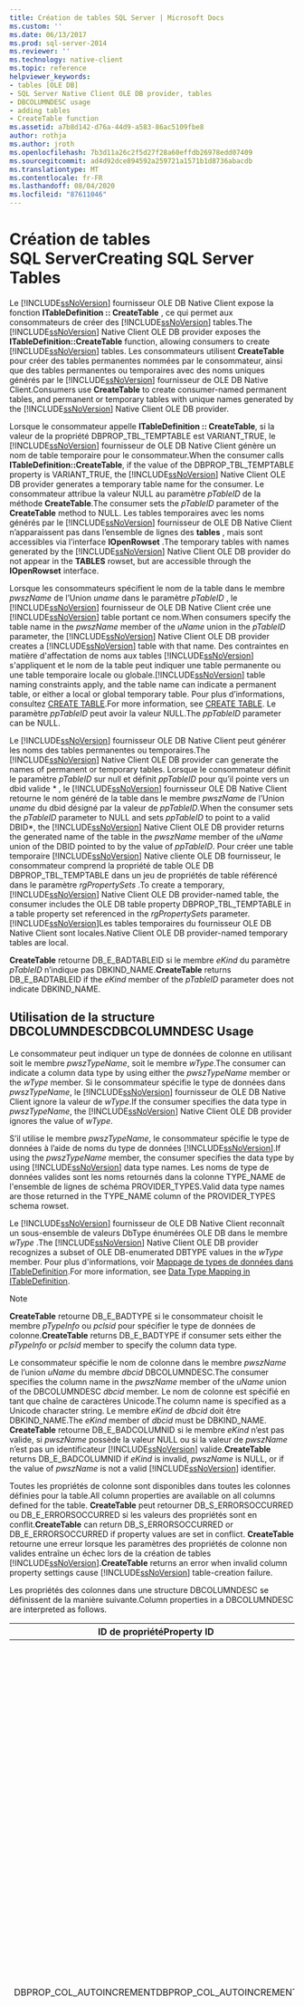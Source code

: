 ```yaml
---
title: Création de tables SQL Server | Microsoft Docs
ms.custom: ''
ms.date: 06/13/2017
ms.prod: sql-server-2014
ms.reviewer: ''
ms.technology: native-client
ms.topic: reference
helpviewer_keywords:
- tables [OLE DB]
- SQL Server Native Client OLE DB provider, tables
- DBCOLUMNDESC usage
- adding tables
- CreateTable function
ms.assetid: a7b8d142-d76a-44d9-a583-86ac5109fbe8
author: rothja
ms.author: jroth
ms.openlocfilehash: 7b3d11a26c2f5d27f28a60effdb26978edd07409
ms.sourcegitcommit: ad4d92dce894592a259721a1571b1d8736abacdb
ms.translationtype: MT
ms.contentlocale: fr-FR
ms.lasthandoff: 08/04/2020
ms.locfileid: "87611046"
---
```

# <a name="creating-sql-server-tables"></a><span data-ttu-id="a86a9-102">Création de tables SQL Server</span><span class="sxs-lookup"><span data-stu-id="a86a9-102">Creating SQL Server Tables</span></span>
  <span data-ttu-id="a86a9-103">Le [!INCLUDE[ssNoVersion](../../includes/ssnoversion-md.md)] fournisseur OLE DB Native Client expose la fonction **ITableDefinition :: CreateTable** , ce qui permet aux consommateurs de créer des [!INCLUDE[ssNoVersion](../../includes/ssnoversion-md.md)] tables.</span><span class="sxs-lookup"><span data-stu-id="a86a9-103">The [!INCLUDE[ssNoVersion](../../includes/ssnoversion-md.md)] Native Client OLE DB provider exposes the **ITableDefinition::CreateTable** function, allowing consumers to create [!INCLUDE[ssNoVersion](../../includes/ssnoversion-md.md)] tables.</span></span> <span data-ttu-id="a86a9-104">Les consommateurs utilisent **CreateTable** pour créer des tables permanentes nommées par le consommateur, ainsi que des tables permanentes ou temporaires avec des noms uniques générés par le [!INCLUDE[ssNoVersion](../../includes/ssnoversion-md.md)] fournisseur de OLE DB Native Client.</span><span class="sxs-lookup"><span data-stu-id="a86a9-104">Consumers use **CreateTable** to create consumer-named permanent tables, and permanent or temporary tables with unique names generated by the [!INCLUDE[ssNoVersion](../../includes/ssnoversion-md.md)] Native Client OLE DB provider.</span></span>  
  
 <span data-ttu-id="a86a9-105">Lorsque le consommateur appelle **ITableDefinition :: CreateTable**, si la valeur de la propriété DBPROP_TBL_TEMPTABLE est VARIANT_TRUE, le [!INCLUDE[ssNoVersion](../../includes/ssnoversion-md.md)] fournisseur de OLE DB Native Client génère un nom de table temporaire pour le consommateur.</span><span class="sxs-lookup"><span data-stu-id="a86a9-105">When the consumer calls **ITableDefinition::CreateTable**, if the value of the DBPROP_TBL_TEMPTABLE property is VARIANT_TRUE, the [!INCLUDE[ssNoVersion](../../includes/ssnoversion-md.md)] Native Client OLE DB provider generates a temporary table name for the consumer.</span></span> <span data-ttu-id="a86a9-106">Le consommateur attribue la valeur NULL au paramètre *pTableID* de la méthode **CreateTable**.</span><span class="sxs-lookup"><span data-stu-id="a86a9-106">The consumer sets the *pTableID* parameter of the **CreateTable** method to NULL.</span></span> <span data-ttu-id="a86a9-107">Les tables temporaires avec les noms générés par le [!INCLUDE[ssNoVersion](../../includes/ssnoversion-md.md)] fournisseur de OLE DB Native Client n’apparaissent pas dans l’ensemble de lignes des **tables** , mais sont accessibles via l’interface **IOpenRowset** .</span><span class="sxs-lookup"><span data-stu-id="a86a9-107">The temporary tables with names generated by the [!INCLUDE[ssNoVersion](../../includes/ssnoversion-md.md)] Native Client OLE DB provider do not appear in the **TABLES** rowset, but are accessible through the **IOpenRowset** interface.</span></span>  
  
 <span data-ttu-id="a86a9-108">Lorsque les consommateurs spécifient le nom de la table dans le membre *pwszName* de l’Union *uname* dans le paramètre *pTableID* , le [!INCLUDE[ssNoVersion](../../includes/ssnoversion-md.md)] fournisseur de OLE DB Native Client crée une [!INCLUDE[ssNoVersion](../../includes/ssnoversion-md.md)] table portant ce nom.</span><span class="sxs-lookup"><span data-stu-id="a86a9-108">When consumers specify the table name in the *pwszName* member of the *uName* union in the *pTableID* parameter, the [!INCLUDE[ssNoVersion](../../includes/ssnoversion-md.md)] Native Client OLE DB provider creates a [!INCLUDE[ssNoVersion](../../includes/ssnoversion-md.md)] table with that name.</span></span> <span data-ttu-id="a86a9-109">Des contraintes en matière d'affectation de noms aux tables [!INCLUDE[ssNoVersion](../../includes/ssnoversion-md.md)] s'appliquent et le nom de la table peut indiquer une table permanente ou une table temporaire locale ou globale.</span><span class="sxs-lookup"><span data-stu-id="a86a9-109">[!INCLUDE[ssNoVersion](../../includes/ssnoversion-md.md)] table naming constraints apply, and the table name can indicate a permanent table, or either a local or global temporary table.</span></span> <span data-ttu-id="a86a9-110">Pour plus d’informations, consultez [CREATE TABLE](/sql/t-sql/statements/create-table-transact-sql).</span><span class="sxs-lookup"><span data-stu-id="a86a9-110">For more information, see [CREATE TABLE](/sql/t-sql/statements/create-table-transact-sql).</span></span> <span data-ttu-id="a86a9-111">Le paramètre *ppTableID* peut avoir la valeur NULL.</span><span class="sxs-lookup"><span data-stu-id="a86a9-111">The *ppTableID* parameter can be NULL.</span></span>  
  
 <span data-ttu-id="a86a9-112">Le [!INCLUDE[ssNoVersion](../../includes/ssnoversion-md.md)] fournisseur OLE DB Native Client peut générer les noms des tables permanentes ou temporaires.</span><span class="sxs-lookup"><span data-stu-id="a86a9-112">The [!INCLUDE[ssNoVersion](../../includes/ssnoversion-md.md)] Native Client OLE DB provider can generate the names of permanent or temporary tables.</span></span> <span data-ttu-id="a86a9-113">Lorsque le consommateur définit le paramètre *pTableID* sur null et définit *ppTableID* pour qu’il pointe vers un dbid valide \* , le [!INCLUDE[ssNoVersion](../../includes/ssnoversion-md.md)] fournisseur OLE DB Native Client retourne le nom généré de la table dans le membre *pwszName* de l’Union *uname* du dbid désigné par la valeur de *ppTableID*.</span><span class="sxs-lookup"><span data-stu-id="a86a9-113">When the consumer sets the *pTableID* parameter to NULL and sets *ppTableID* to point to a valid DBID\*, the [!INCLUDE[ssNoVersion](../../includes/ssnoversion-md.md)] Native Client OLE DB provider returns the generated name of the table in the *pwszName* member of the *uName* union of the DBID pointed to by the value of *ppTableID*.</span></span> <span data-ttu-id="a86a9-114">Pour créer une table temporaire [!INCLUDE[ssNoVersion](../../includes/ssnoversion-md.md)] Native cliente OLE DB fournisseur, le consommateur comprend la propriété de table OLE DB DBPROP_TBL_TEMPTABLE dans un jeu de propriétés de table référencé dans le paramètre *rgPropertySets* .</span><span class="sxs-lookup"><span data-stu-id="a86a9-114">To create a temporary, [!INCLUDE[ssNoVersion](../../includes/ssnoversion-md.md)] Native Client OLE DB provider-named table, the consumer includes the OLE DB table property DBPROP_TBL_TEMPTABLE in a table property set referenced in the *rgPropertySets* parameter.</span></span> [!INCLUDE[ssNoVersion](../../includes/ssnoversion-md.md)]<span data-ttu-id="a86a9-115">Les tables temporaires du fournisseur OLE DB Native Client sont locales.</span><span class="sxs-lookup"><span data-stu-id="a86a9-115">Native Client OLE DB provider-named temporary tables are local.</span></span>  
  
 <span data-ttu-id="a86a9-116">**CreateTable** retourne DB_E_BADTABLEID si le membre *eKind* du paramètre *pTableID* n’indique pas DBKIND_NAME.</span><span class="sxs-lookup"><span data-stu-id="a86a9-116">**CreateTable** returns DB_E_BADTABLEID if the *eKind* member of the *pTableID* parameter does not indicate DBKIND_NAME.</span></span>  
  
## <a name="dbcolumndesc-usage"></a><span data-ttu-id="a86a9-117">Utilisation de la structure DBCOLUMNDESC</span><span class="sxs-lookup"><span data-stu-id="a86a9-117">DBCOLUMNDESC Usage</span></span>  
 <span data-ttu-id="a86a9-118">Le consommateur peut indiquer un type de données de colonne en utilisant soit le membre *pwszTypeName*, soit le membre *wType*.</span><span class="sxs-lookup"><span data-stu-id="a86a9-118">The consumer can indicate a column data type by using either the *pwszTypeName* member or the *wType* member.</span></span> <span data-ttu-id="a86a9-119">Si le consommateur spécifie le type de données dans *pwszTypeName*, le [!INCLUDE[ssNoVersion](../../includes/ssnoversion-md.md)] fournisseur de OLE DB Native Client ignore la valeur de *wType*.</span><span class="sxs-lookup"><span data-stu-id="a86a9-119">If the consumer specifies the data type in *pwszTypeName*, the [!INCLUDE[ssNoVersion](../../includes/ssnoversion-md.md)] Native Client OLE DB provider ignores the value of *wType*.</span></span>  
  
 <span data-ttu-id="a86a9-120">S’il utilise le membre *pwszTypeName*, le consommateur spécifie le type de données à l’aide de noms du type de données [!INCLUDE[ssNoVersion](../../includes/ssnoversion-md.md)].</span><span class="sxs-lookup"><span data-stu-id="a86a9-120">If using the *pwszTypeName* member, the consumer specifies the data type by using [!INCLUDE[ssNoVersion](../../includes/ssnoversion-md.md)] data type names.</span></span> <span data-ttu-id="a86a9-121">Les noms de type de données valides sont les noms retournés dans la colonne TYPE_NAME de l'ensemble de lignes de schéma PROVIDER_TYPES.</span><span class="sxs-lookup"><span data-stu-id="a86a9-121">Valid data type names are those returned in the TYPE_NAME column of the PROVIDER_TYPES schema rowset.</span></span>  
  
 <span data-ttu-id="a86a9-122">Le [!INCLUDE[ssNoVersion](../../includes/ssnoversion-md.md)] fournisseur de OLE DB Native Client reconnaît un sous-ensemble de valeurs DbType énumérées OLE DB dans le membre *wType* .</span><span class="sxs-lookup"><span data-stu-id="a86a9-122">The [!INCLUDE[ssNoVersion](../../includes/ssnoversion-md.md)] Native Client OLE DB provider recognizes a subset of OLE DB-enumerated DBTYPE values in the *wType* member.</span></span> <span data-ttu-id="a86a9-123">Pour plus d'informations, voir [Mappage de types de données dans ITableDefinition](../../relational-databases/native-client-ole-db-data-types/data-type-mapping-in-itabledefinition.md).</span><span class="sxs-lookup"><span data-stu-id="a86a9-123">For more information, see [Data Type Mapping in ITableDefinition](../../relational-databases/native-client-ole-db-data-types/data-type-mapping-in-itabledefinition.md).</span></span>  
  
> [!NOTE]  
>  <span data-ttu-id="a86a9-124">**CreateTable** retourne DB_E_BADTYPE si le consommateur choisit le membre *pTypeInfo* ou *pclsid* pour spécifier le type de données de colonne.</span><span class="sxs-lookup"><span data-stu-id="a86a9-124">**CreateTable** returns DB_E_BADTYPE if consumer sets either the *pTypeInfo* or *pclsid* member to specify the column data type.</span></span>  
  
 <span data-ttu-id="a86a9-125">Le consommateur spécifie le nom de colonne dans le membre *pwszName* de l’union *uName* du membre *dbcid* DBCOLUMNDESC.</span><span class="sxs-lookup"><span data-stu-id="a86a9-125">The consumer specifies the column name in the *pwszName* member of the *uName* union of the DBCOLUMNDESC *dbcid* member.</span></span> <span data-ttu-id="a86a9-126">Le nom de colonne est spécifié en tant que chaîne de caractères Unicode.</span><span class="sxs-lookup"><span data-stu-id="a86a9-126">The column name is specified as a Unicode character string.</span></span> <span data-ttu-id="a86a9-127">Le membre *eKind* de *dbcid* doit être DBKIND_NAME.</span><span class="sxs-lookup"><span data-stu-id="a86a9-127">The *eKind* member of *dbcid* must be DBKIND_NAME.</span></span> <span data-ttu-id="a86a9-128">**CreateTable** retourne DB_E_BADCOLUMNID si le membre *eKind* n’est pas valide, si *pwszName* possède la valeur NULL ou si la valeur de *pwszName* n’est pas un identificateur [!INCLUDE[ssNoVersion](../../includes/ssnoversion-md.md)] valide.</span><span class="sxs-lookup"><span data-stu-id="a86a9-128">**CreateTable** returns DB_E_BADCOLUMNID if *eKind* is invalid, *pwszName* is NULL, or if the value of *pwszName* is not a valid [!INCLUDE[ssNoVersion](../../includes/ssnoversion-md.md)] identifier.</span></span>  
  
 <span data-ttu-id="a86a9-129">Toutes les propriétés de colonne sont disponibles dans toutes les colonnes définies pour la table.</span><span class="sxs-lookup"><span data-stu-id="a86a9-129">All column properties are available on all columns defined for the table.</span></span> <span data-ttu-id="a86a9-130">**CreateTable** peut retourner DB_S_ERRORSOCCURRED ou DB_E_ERRORSOCCURRED si les valeurs des propriétés sont en conflit.</span><span class="sxs-lookup"><span data-stu-id="a86a9-130">**CreateTable** can return DB_S_ERRORSOCCURRED or DB_E_ERRORSOCCURRED if property values are set in conflict.</span></span> <span data-ttu-id="a86a9-131">**CreateTable** retourne une erreur lorsque les paramètres des propriétés de colonne non valides entraîne un échec lors de la création de tables [!INCLUDE[ssNoVersion](../../includes/ssnoversion-md.md)].</span><span class="sxs-lookup"><span data-stu-id="a86a9-131">**CreateTable** returns an error when invalid column property settings cause [!INCLUDE[ssNoVersion](../../includes/ssnoversion-md.md)] table-creation failure.</span></span>  
  
 <span data-ttu-id="a86a9-132">Les propriétés des colonnes dans une structure DBCOLUMNDESC se définissent de la manière suivante.</span><span class="sxs-lookup"><span data-stu-id="a86a9-132">Column properties in a DBCOLUMNDESC are interpreted as follows.</span></span>  
  
|<span data-ttu-id="a86a9-133">ID de propriété</span><span class="sxs-lookup"><span data-stu-id="a86a9-133">Property ID</span></span>|<span data-ttu-id="a86a9-134">Description</span><span class="sxs-lookup"><span data-stu-id="a86a9-134">Description</span></span>|  
|-----------------|-----------------|  
|<span data-ttu-id="a86a9-135">DBPROP_COL_AUTOINCREMENT</span><span class="sxs-lookup"><span data-stu-id="a86a9-135">DBPROP_COL_AUTOINCREMENT</span></span>|<span data-ttu-id="a86a9-136">R/W : Lecture/écriture</span><span class="sxs-lookup"><span data-stu-id="a86a9-136">R/W: Read/write</span></span><br /><br /> <span data-ttu-id="a86a9-137">Valeur par défaut : VARIANT_FALSE Description : définit la propriété d'identité dans la colonne créée.</span><span class="sxs-lookup"><span data-stu-id="a86a9-137">Default: VARIANT_FALSE Description: Sets the identity property on the column created.</span></span> <span data-ttu-id="a86a9-138">Pour [!INCLUDE[ssNoVersion](../../includes/ssnoversion-md.md)], la propriété d'identité est valide pour une colonne unique au sein d'une table.</span><span class="sxs-lookup"><span data-stu-id="a86a9-138">For [!INCLUDE[ssNoVersion](../../includes/ssnoversion-md.md)], the identity property is valid for a single column within a table.</span></span> <span data-ttu-id="a86a9-139">La définition de la propriété sur VARIANT_TRUE pour plusieurs colonnes génère une erreur lorsque le [!INCLUDE[ssNoVersion](../../includes/ssnoversion-md.md)] fournisseur de OLE DB Native Client tente de créer la table sur le serveur.</span><span class="sxs-lookup"><span data-stu-id="a86a9-139">Setting the property to VARIANT_TRUE for more than a single column generates an error when the [!INCLUDE[ssNoVersion](../../includes/ssnoversion-md.md)] Native Client OLE DB provider attempts to create the table on the server.</span></span><br /><br /> <span data-ttu-id="a86a9-140">La propriété d’identité [!INCLUDE[ssNoVersion](../../includes/ssnoversion-md.md)] est uniquement valide pour les types **integer**, **numeric** et **decimal** lorsque l’échelle est définie sur 0.</span><span class="sxs-lookup"><span data-stu-id="a86a9-140">The [!INCLUDE[ssNoVersion](../../includes/ssnoversion-md.md)] identity property is only valid for the **integer**, **numeric**, and **decimal** types when the scale is 0.</span></span> <span data-ttu-id="a86a9-141">La définition de la propriété sur VARIANT_TRUE sur une colonne de tout autre type de données génère une erreur lorsque le [!INCLUDE[ssNoVersion](../../includes/ssnoversion-md.md)] fournisseur de OLE DB Native Client tente de créer la table sur le serveur.</span><span class="sxs-lookup"><span data-stu-id="a86a9-141">Setting the property to VARIANT_TRUE on a column of any other data type generates an error when the [!INCLUDE[ssNoVersion](../../includes/ssnoversion-md.md)] Native Client OLE DB provider attempts to create the table on the server.</span></span><br /><br /> <span data-ttu-id="a86a9-142">Le [!INCLUDE[ssNoVersion](../../includes/ssnoversion-md.md)] fournisseur OLE DB Native Client retourne DB_S_ERRORSOCCURRED lorsque DBPROP_COL_AUTOINCREMENT et DBPROP_COL_NULLABLE sont tous deux VARIANT_TRUE et que le *valeur dwoption* de DBPROP_COL_NULLABLE n’est pas DBPROPOPTIONS_REQUIRED.</span><span class="sxs-lookup"><span data-stu-id="a86a9-142">The [!INCLUDE[ssNoVersion](../../includes/ssnoversion-md.md)] Native Client OLE DB provider returns DB_S_ERRORSOCCURRED when DBPROP_COL_AUTOINCREMENT and DBPROP_COL_NULLABLE are both VARIANT_TRUE and the *dwOption* of DBPROP_COL_NULLABLE is not DBPROPOPTIONS_REQUIRED.</span></span> <span data-ttu-id="a86a9-143">DB_E_ERRORSOCCURRED est retourné lorsque DBPROP_COL_AUTOINCREMENT et DBPROP_COL_NULLABLE sont tous les deux définis sur VARIANT_TRUE et quand la valeur *dwOption* de DBPROP_COL_NULLABLE est égale à DBPROPOPTIONS_REQUIRED.</span><span class="sxs-lookup"><span data-stu-id="a86a9-143">DB_E_ERRORSOCCURRED is returned when DBPROP_COL_AUTOINCREMENT and DBPROP_COL_NULLABLE are both VARIANT_TRUE and the *dwOption* of DBPROP_COL_NULLABLE equals DBPROPOPTIONS_REQUIRED.</span></span> <span data-ttu-id="a86a9-144">La colonne est définie avec la propriété d’identité [!INCLUDE[ssNoVersion](../../includes/ssnoversion-md.md)] et le membre *dwStatus* DBPROP_COL_NULLABLE est défini sur DBPROPSTATUS_CONFLICTING.</span><span class="sxs-lookup"><span data-stu-id="a86a9-144">The column is defined with the [!INCLUDE[ssNoVersion](../../includes/ssnoversion-md.md)] identity property and the DBPROP_COL_NULLABLE *dwStatus* member is set to DBPROPSTATUS_CONFLICTING.</span></span>|  
|<span data-ttu-id="a86a9-145">DBPROP_COL_DEFAULT</span><span class="sxs-lookup"><span data-stu-id="a86a9-145">DBPROP_COL_DEFAULT</span></span>|<span data-ttu-id="a86a9-146">R/W : Lecture/écriture</span><span class="sxs-lookup"><span data-stu-id="a86a9-146">R/W: Read/write</span></span><br /><br /> <span data-ttu-id="a86a9-147">Valeur par défaut : aucune</span><span class="sxs-lookup"><span data-stu-id="a86a9-147">Default: None</span></span><br /><br /> <span data-ttu-id="a86a9-148">Description : crée une contrainte DEFAULT [!INCLUDE[ssNoVersion](../../includes/ssnoversion-md.md)] pour la colonne.</span><span class="sxs-lookup"><span data-stu-id="a86a9-148">Description: Creates a [!INCLUDE[ssNoVersion](../../includes/ssnoversion-md.md)] DEFAULT constraint for the column.</span></span><br /><br /> <span data-ttu-id="a86a9-149">Le membre *vValue* DBPROP peut appartenir aux types suivants.</span><span class="sxs-lookup"><span data-stu-id="a86a9-149">The *vValue* DBPROP member can be any of a number of types.</span></span> <span data-ttu-id="a86a9-150">Le membre *vValue.vt* doit spécifier un type compatible avec le type de données de la colonne.</span><span class="sxs-lookup"><span data-stu-id="a86a9-150">The *vValue.vt* member should specify a type compatible with the data type of the column.</span></span> <span data-ttu-id="a86a9-151">Par exemple, le choix de BSTR N/A comme valeur par défaut d'une colonne définie en tant que DBTYPE_WSTR offre une valeur de correspondance compatible.</span><span class="sxs-lookup"><span data-stu-id="a86a9-151">For example, defining BSTR N/A as the default value for a column defined as DBTYPE_WSTR is a compatible match.</span></span> <span data-ttu-id="a86a9-152">La définition de la même valeur par défaut sur une colonne définie en tant que DBTYPE_R8 génère une erreur lorsque le [!INCLUDE[ssNoVersion](../../includes/ssnoversion-md.md)] fournisseur OLE DB Native Client tente de créer la table sur le serveur.</span><span class="sxs-lookup"><span data-stu-id="a86a9-152">Defining the same default on a column defined as DBTYPE_R8 generates an error when the [!INCLUDE[ssNoVersion](../../includes/ssnoversion-md.md)] Native Client OLE DB provider attempts to create the table on the server.</span></span>|  
|<span data-ttu-id="a86a9-153">DBPROP_COL_DESCRIPTION</span><span class="sxs-lookup"><span data-stu-id="a86a9-153">DBPROP_COL_DESCRIPTION</span></span>|<span data-ttu-id="a86a9-154">R/W : Lecture/écriture</span><span class="sxs-lookup"><span data-stu-id="a86a9-154">R/W: Read/write</span></span><br /><br /> <span data-ttu-id="a86a9-155">Valeur par défaut : aucune</span><span class="sxs-lookup"><span data-stu-id="a86a9-155">Default: None</span></span><br /><br /> <span data-ttu-id="a86a9-156">Description : la propriété de colonne DBPROP_COL_DESCRIPTION n’est pas implémentée par le [!INCLUDE[ssNoVersion](../../includes/ssnoversion-md.md)] fournisseur de OLE DB Native Client.</span><span class="sxs-lookup"><span data-stu-id="a86a9-156">Description: The DBPROP_COL_DESCRIPTION column property is not implemented by the [!INCLUDE[ssNoVersion](../../includes/ssnoversion-md.md)] Native Client OLE DB provider.</span></span><br /><br /> <span data-ttu-id="a86a9-157">Le membre *dwStatus* de la structure DBPROP retourne DBPROPSTATUS_NOTSUPPORTED lorsque le consommateur tente d’écrire la valeur de propriété.</span><span class="sxs-lookup"><span data-stu-id="a86a9-157">The *dwStatus* member of the DBPROP structure returns DBPROPSTATUS_NOTSUPPORTED when the consumer attempts to write the property value.</span></span><br /><br /> <span data-ttu-id="a86a9-158">La définition de la propriété ne constitue pas une erreur irrécupérable pour le [!INCLUDE[ssNoVersion](../../includes/ssnoversion-md.md)] fournisseur de OLE DB Native Client.</span><span class="sxs-lookup"><span data-stu-id="a86a9-158">Setting the property does not constitute a fatal error for the [!INCLUDE[ssNoVersion](../../includes/ssnoversion-md.md)] Native Client OLE DB provider.</span></span> <span data-ttu-id="a86a9-159">Si toutes les autres valeurs de paramètres sont valides, la table [!INCLUDE[ssNoVersion](../../includes/ssnoversion-md.md)] est créée.</span><span class="sxs-lookup"><span data-stu-id="a86a9-159">If all other parameter values are valid, the [!INCLUDE[ssNoVersion](../../includes/ssnoversion-md.md)] table is created.</span></span>|  
|<span data-ttu-id="a86a9-160">DBPROP_COL_FIXEDLENGTH</span><span class="sxs-lookup"><span data-stu-id="a86a9-160">DBPROP_COL_FIXEDLENGTH</span></span>|<span data-ttu-id="a86a9-161">R/W : Lecture/écriture</span><span class="sxs-lookup"><span data-stu-id="a86a9-161">R/W: Read/write</span></span><br /><br /> <span data-ttu-id="a86a9-162">Valeur par défaut : VARIANT_FALSE</span><span class="sxs-lookup"><span data-stu-id="a86a9-162">Default: VARIANT_FALSE</span></span><br /><br /> <span data-ttu-id="a86a9-163">Description : le [!INCLUDE[ssNoVersion](../../includes/ssnoversion-md.md)] fournisseur de OLE DB Native Client utilise DBPROP_COL_FIXEDLENGTH pour déterminer le mappage de type de données lorsque le consommateur définit le type de données d’une colonne à l’aide du membre *WTYPE* du DBCOLUMNDESC.</span><span class="sxs-lookup"><span data-stu-id="a86a9-163">Description: The [!INCLUDE[ssNoVersion](../../includes/ssnoversion-md.md)] Native Client OLE DB provider uses DBPROP_COL_FIXEDLENGTH to determine data type-mapping when the consumer defines a column's data type by using the *wType* member of the DBCOLUMNDESC.</span></span> <span data-ttu-id="a86a9-164">Pour plus d'informations, voir [Mappage de types de données dans ITableDefinition](../../relational-databases/native-client-ole-db-data-types/data-type-mapping-in-itabledefinition.md).</span><span class="sxs-lookup"><span data-stu-id="a86a9-164">For more information, see [Data Type Mapping in ITableDefinition](../../relational-databases/native-client-ole-db-data-types/data-type-mapping-in-itabledefinition.md).</span></span>|  
|<span data-ttu-id="a86a9-165">DBPROP_COL_NULLABLE</span><span class="sxs-lookup"><span data-stu-id="a86a9-165">DBPROP_COL_NULLABLE</span></span>|<span data-ttu-id="a86a9-166">R/W : Lecture/écriture</span><span class="sxs-lookup"><span data-stu-id="a86a9-166">R/W: Read/write</span></span><br /><br /> <span data-ttu-id="a86a9-167">Valeur par défaut : aucune</span><span class="sxs-lookup"><span data-stu-id="a86a9-167">Default: None</span></span><br /><br /> <span data-ttu-id="a86a9-168">Description : lors de la création de la table, le [!INCLUDE[ssNoVersion](../../includes/ssnoversion-md.md)] fournisseur de OLE DB Native Client indique si la colonne doit accepter des valeurs NULL si la propriété est définie.</span><span class="sxs-lookup"><span data-stu-id="a86a9-168">Description: When creating the table, the [!INCLUDE[ssNoVersion](../../includes/ssnoversion-md.md)] Native Client OLE DB provider indicates whether the column should accept null values if the property is set.</span></span> <span data-ttu-id="a86a9-169">Lorsque la propriété n'est pas définie, l'aptitude de la colonne à valider la valeur NULL dépend de l'option de base de données par défaut ANSI_NULLS de [!INCLUDE[ssNoVersion](../../includes/ssnoversion-md.md)].</span><span class="sxs-lookup"><span data-stu-id="a86a9-169">When the property is not set, the ability of the column to accept NULL as a value is determined by the [!INCLUDE[ssNoVersion](../../includes/ssnoversion-md.md)] ANSI_NULLS default database option.</span></span><br /><br /> <span data-ttu-id="a86a9-170">Le [!INCLUDE[ssNoVersion](../../includes/ssnoversion-md.md)] fournisseur OLE DB Native Client est un fournisseur conforme à la norme ISO.</span><span class="sxs-lookup"><span data-stu-id="a86a9-170">The [!INCLUDE[ssNoVersion](../../includes/ssnoversion-md.md)] Native Client OLE DB provider is an ISO-compliant provider.</span></span> <span data-ttu-id="a86a9-171">Les sessions connectées affichent des comportements ISO.</span><span class="sxs-lookup"><span data-stu-id="a86a9-171">Connected sessions exhibit ISO behaviors.</span></span> <span data-ttu-id="a86a9-172">Si le consommateur ne définit pas DBPROP_COL_NULLABLE, les colonnes acceptent des valeurs NULL.</span><span class="sxs-lookup"><span data-stu-id="a86a9-172">If the consumer does not set DBPROP_COL_NULLABLE, columns accept null values.</span></span>|  
|<span data-ttu-id="a86a9-173">DBPROP_COL_PRIMARYKEY</span><span class="sxs-lookup"><span data-stu-id="a86a9-173">DBPROP_COL_PRIMARYKEY</span></span>|<span data-ttu-id="a86a9-174">R/W : Lecture/écriture</span><span class="sxs-lookup"><span data-stu-id="a86a9-174">R/W: Read/write</span></span><br /><br /> <span data-ttu-id="a86a9-175">Valeur par défaut : VARIANT_FALSE Description : lorsque VARIANT_TRUE, le [!INCLUDE[ssNoVersion](../../includes/ssnoversion-md.md)] fournisseur de OLE DB Native Client crée la colonne avec une contrainte de clé primaire.</span><span class="sxs-lookup"><span data-stu-id="a86a9-175">Default: VARIANT_FALSE Description: When VARIANT_TRUE, the [!INCLUDE[ssNoVersion](../../includes/ssnoversion-md.md)] Native Client OLE DB provider creates the column with a PRIMARY KEY constraint.</span></span><br /><br /> <span data-ttu-id="a86a9-176">Si la propriété est définie comme une propriété de colonne, seule une colonne unique peut déterminer la contrainte.</span><span class="sxs-lookup"><span data-stu-id="a86a9-176">When defined as a column property, only a single column can determine the constraint.</span></span> <span data-ttu-id="a86a9-177">La définition de la VARIANT_TRUE de la propriété pour plusieurs colonnes retourne une erreur lorsque le [!INCLUDE[ssNoVersion](../../includes/ssnoversion-md.md)] fournisseur de OLE DB Native Client tente de créer la [!INCLUDE[ssNoVersion](../../includes/ssnoversion-md.md)] table.</span><span class="sxs-lookup"><span data-stu-id="a86a9-177">Setting the property VARIANT_TRUE for more than a single column returns an error when the [!INCLUDE[ssNoVersion](../../includes/ssnoversion-md.md)] Native Client OLE DB provider attempts to create the [!INCLUDE[ssNoVersion](../../includes/ssnoversion-md.md)] table.</span></span><br /><br /> <span data-ttu-id="a86a9-178">Remarque : Le consommateur peut faire appel à la fonction **IIndexDefinition::CreateIndex** pour créer une contrainte PRIMARY KEY dans deux ou plusieurs colonnes.</span><span class="sxs-lookup"><span data-stu-id="a86a9-178">Note: The consumer can use **IIndexDefinition::CreateIndex** to create a PRIMARY KEY constraint on two or more columns.</span></span><br /><br /> <span data-ttu-id="a86a9-179">Le [!INCLUDE[ssNoVersion](../../includes/ssnoversion-md.md)] fournisseur OLE DB Native Client retourne DB_S_ERRORSOCCURRED lorsque DBPROP_COL_PRIMARYKEY et DBPROP_COL_UNIQUE sont tous deux VARIANT_TRUE et que le *valeur dwoption* de DBPROP_COL_UNIQUE n’est pas DBPROPOPTIONS_REQUIRED.</span><span class="sxs-lookup"><span data-stu-id="a86a9-179">The [!INCLUDE[ssNoVersion](../../includes/ssnoversion-md.md)] Native Client OLE DB provider returns DB_S_ERRORSOCCURRED when DBPROP_COL_PRIMARYKEY and DBPROP_COL_UNIQUE are both VARIANT_TRUE and the *dwOption* of DBPROP_COL_UNIQUE is not DBPROPOPTIONS_REQUIRED.</span></span><br /><br /> <span data-ttu-id="a86a9-180">DB_E_ERRORSOCCURRED est retourné lorsque DBPROP_COL_PRIMARYKEY et DBPROP_COL_UNIQUE sont tous les deux définis sur VARIANT_TRUE et quand la valeur *dwOption* de DBPROP_COL_UNIQUE est égale à DBPROPOPTIONS_REQUIRED.</span><span class="sxs-lookup"><span data-stu-id="a86a9-180">DB_E_ERRORSOCCURRED is returned when DBPROP_COL_PRIMARYKEY and DBPROP_COL_UNIQUE are both VARIANT_TRUE and the *dwOption* of DBPROP_COL_UNIQUE equals DBPROPOPTIONS_REQUIRED.</span></span> <span data-ttu-id="a86a9-181">La colonne est définie avec la propriété d’identité [!INCLUDE[ssNoVersion](../../includes/ssnoversion-md.md)] et le membre *dwStatus* DBPROP_COL_PRIMARYKEY est défini sur DBPROPSTATUS_CONFLICTING.</span><span class="sxs-lookup"><span data-stu-id="a86a9-181">The column is defined with the [!INCLUDE[ssNoVersion](../../includes/ssnoversion-md.md)] identity property and the DBPROP_COL_PRIMARYKEY *dwStatus* member is set to DBPROPSTATUS_CONFLICTING.</span></span><br /><br /> <span data-ttu-id="a86a9-182">Le [!INCLUDE[ssNoVersion](../../includes/ssnoversion-md.md)] fournisseur de OLE DB Native Client retourne une erreur lorsque DBPROP_COL_PRIMARYKEY et DBPROP_COL_NULLABLE sont tous les deux VARIANT_TRUE.</span><span class="sxs-lookup"><span data-stu-id="a86a9-182">The [!INCLUDE[ssNoVersion](../../includes/ssnoversion-md.md)] Native Client OLE DB provider returns an error when DBPROP_COL_PRIMARYKEY and DBPROP_COL_NULLABLE are both VARIANT_TRUE.</span></span><br /><br /> <span data-ttu-id="a86a9-183">Le [!INCLUDE[ssNoVersion](../../includes/ssnoversion-md.md)] fournisseur de OLE DB Native Client retourne une erreur de [!INCLUDE[ssNoVersion](../../includes/ssnoversion-md.md)] lorsque le consommateur tente de créer une contrainte de clé primaire sur une colonne de type de données non valide [!INCLUDE[ssNoVersion](../../includes/ssnoversion-md.md)] .</span><span class="sxs-lookup"><span data-stu-id="a86a9-183">The [!INCLUDE[ssNoVersion](../../includes/ssnoversion-md.md)] Native Client OLE DB provider returns an error from [!INCLUDE[ssNoVersion](../../includes/ssnoversion-md.md)] when the consumer attempts to create a PRIMARY KEY constraint on a column of invalid [!INCLUDE[ssNoVersion](../../includes/ssnoversion-md.md)] data type.</span></span> <span data-ttu-id="a86a9-184">Vous ne pouvez pas définir des contraintes PRIMARY KEY dans des colonnes créées avec les types de données [!INCLUDE[ssNoVersion](../../includes/ssnoversion-md.md)]**bit**, **text**, **ntext** et **image**.</span><span class="sxs-lookup"><span data-stu-id="a86a9-184">PRIMARY KEY constraints cannot be defined on columns created with the [!INCLUDE[ssNoVersion](../../includes/ssnoversion-md.md)] data types **bit**, **text**, **ntext**, and **image**.</span></span>|  
|<span data-ttu-id="a86a9-185">DBPROP_COL_UNIQUE</span><span class="sxs-lookup"><span data-stu-id="a86a9-185">DBPROP_COL_UNIQUE</span></span>|<span data-ttu-id="a86a9-186">R/W : Lecture/écriture</span><span class="sxs-lookup"><span data-stu-id="a86a9-186">R/W: Read/write</span></span><br /><br /> <span data-ttu-id="a86a9-187">Valeur par défaut : VARIANT_FALSE Description : applique une contrainte UNIQUE [!INCLUDE[ssNoVersion](../../includes/ssnoversion-md.md)] à la colonne.</span><span class="sxs-lookup"><span data-stu-id="a86a9-187">Default: VARIANT_FALSE Description: Applies a [!INCLUDE[ssNoVersion](../../includes/ssnoversion-md.md)] UNIQUE constraint to the column.</span></span><br /><br /> <span data-ttu-id="a86a9-188">Si la propriété est définie comme une propriété de colonne, la contrainte est appliquée dans une seule colonne uniquement.</span><span class="sxs-lookup"><span data-stu-id="a86a9-188">When defined as a column property, the constraint is applied on a single column only.</span></span> <span data-ttu-id="a86a9-189">Le consommateur peut se servir de la fonction **IIndexDefinition::CreateIndex** pour appliquer une contrainte UNIQUE à des valeurs combinées de deux ou plusieurs colonnes.</span><span class="sxs-lookup"><span data-stu-id="a86a9-189">The consumer can use **IIndexDefinition::CreateIndex** to apply a UNIQUE constraint on the combined values of two or more columns.</span></span><br /><br /> <span data-ttu-id="a86a9-190">Le [!INCLUDE[ssNoVersion](../../includes/ssnoversion-md.md)] fournisseur de OLE DB Native Client retourne DB_S_ERRORSOCCURRED lorsque DBPROP_COL_PRIMARYKEY et DBPROP_COL_UNIQUE sont tous deux VARIANT_TRUE et que *valeur dwOption* n’est pas DBPROPOPTIONS_REQUIRED.</span><span class="sxs-lookup"><span data-stu-id="a86a9-190">The [!INCLUDE[ssNoVersion](../../includes/ssnoversion-md.md)] Native Client OLE DB provider returns DB_S_ERRORSOCCURRED when DBPROP_COL_PRIMARYKEY and DBPROP_COL_UNIQUE are both VARIANT_TRUE and *dwOption* is not DBPROPOPTIONS_REQUIRED.</span></span><br /><br /> <span data-ttu-id="a86a9-191">DB_E_ERRORSOCCURRED est retourné lorsque DBPROP_COL_PRIMARYKEY et DBPROP_COL_UNIQUE sont tous les deux définis sur VARIANT_TRUE et quand la valeur *dwOption* est égale à DBPROPOPTIONS_REQUIRED.</span><span class="sxs-lookup"><span data-stu-id="a86a9-191">DB_E_ERRORSOCCURRED is returned when DBPROP_COL_PRIMARYKEY and DBPROP_COL_UNIQUE are both VARIANT_TRUE and *dwOption* equals DBPROPOPTIONS_REQUIRED.</span></span> <span data-ttu-id="a86a9-192">La colonne est définie avec la propriété d’identité [!INCLUDE[ssNoVersion](../../includes/ssnoversion-md.md)] et le membre *dwStatus* DBPROP_COL_PRIMARYKEY est défini sur DBPROPSTATUS_CONFLICTING.</span><span class="sxs-lookup"><span data-stu-id="a86a9-192">The column is defined with the [!INCLUDE[ssNoVersion](../../includes/ssnoversion-md.md)] identity property and the DBPROP_COL_PRIMARYKEY *dwStatus* member is set to DBPROPSTATUS_CONFLICTING.</span></span><br /><br /> <span data-ttu-id="a86a9-193">Le [!INCLUDE[ssNoVersion](../../includes/ssnoversion-md.md)] fournisseur de OLE DB Native Client retourne DB_S_ERRORSOCCURRED lorsque DBPROP_COL_NULLABLE et DBPROP_COL_UNIQUE sont tous deux VARIANT_TRUE et que *valeur dwOption* n’est pas DBPROPOPTIONS_REQUIRED.</span><span class="sxs-lookup"><span data-stu-id="a86a9-193">The [!INCLUDE[ssNoVersion](../../includes/ssnoversion-md.md)] Native Client OLE DB provider returns DB_S_ERRORSOCCURRED when DBPROP_COL_NULLABLE and DBPROP_COL_UNIQUE are both VARIANT_TRUE and *dwOption* is not DBPROPOPTIONS_REQUIRED.</span></span><br /><br /> <span data-ttu-id="a86a9-194">DB_E_ERRORSOCCURRED est retourné lorsque DBPROP_COL_NULLABLE et DBPROP_COL_UNIQUE sont tous les deux définis sur VARIANT_TRUE et quand la valeur *dwOption* est égale à DBPROPOPTIONS_REQUIRED.</span><span class="sxs-lookup"><span data-stu-id="a86a9-194">DB_E_ERRORSOCCURRED is returned when DBPROP_COL_NULLABLE and DBPROP_COL_UNIQUE are both VARIANT_TRUE and *dwOption* equals DBPROPOPTIONS_REQUIRED.</span></span> <span data-ttu-id="a86a9-195">La colonne est définie avec la propriété d’identité [!INCLUDE[ssNoVersion](../../includes/ssnoversion-md.md)] et le membre *dwStatus* DBPROP_COL_NULLABLE est défini sur DBPROPSTATUS_CONFLICTING.</span><span class="sxs-lookup"><span data-stu-id="a86a9-195">The column is defined with the [!INCLUDE[ssNoVersion](../../includes/ssnoversion-md.md)] identity property and the DBPROP_COL_NULLABLE *dwStatus* member is set to DBPROPSTATUS_CONFLICTING.</span></span><br /><br /> <span data-ttu-id="a86a9-196">Le [!INCLUDE[ssNoVersion](../../includes/ssnoversion-md.md)] fournisseur de OLE DB Native Client retourne une erreur de [!INCLUDE[ssNoVersion](../../includes/ssnoversion-md.md)] lorsque le consommateur tente de créer une contrainte unique sur une colonne de [!INCLUDE[ssNoVersion](../../includes/ssnoversion-md.md)] type de données non valide.</span><span class="sxs-lookup"><span data-stu-id="a86a9-196">The [!INCLUDE[ssNoVersion](../../includes/ssnoversion-md.md)] Native Client OLE DB provider returns an error from [!INCLUDE[ssNoVersion](../../includes/ssnoversion-md.md)] when the consumer attempts to create a UNIQUE constraint on a column of invalid [!INCLUDE[ssNoVersion](../../includes/ssnoversion-md.md)] data type.</span></span> <span data-ttu-id="a86a9-197">Vous ne pouvez pas définir des contraintes UNIQUE sur des colonnes créées avec le type de données [!INCLUDE[ssNoVersion](../../includes/ssnoversion-md.md)] **bit**.</span><span class="sxs-lookup"><span data-stu-id="a86a9-197">UNIQUE constraints cannot be defined on columns created with the [!INCLUDE[ssNoVersion](../../includes/ssnoversion-md.md)] **bit** data type.</span></span>|  
  
 <span data-ttu-id="a86a9-198">Lorsque le consommateur appelle **ITableDefinition :: CreateTable**, le [!INCLUDE[ssNoVersion](../../includes/ssnoversion-md.md)] fournisseur de OLE DB Native Client interprète les propriétés de la table comme suit.</span><span class="sxs-lookup"><span data-stu-id="a86a9-198">When the consumer calls **ITableDefinition::CreateTable**, the [!INCLUDE[ssNoVersion](../../includes/ssnoversion-md.md)] Native Client OLE DB provider interprets table properties as follows.</span></span>  
  
|<span data-ttu-id="a86a9-199">ID de propriété</span><span class="sxs-lookup"><span data-stu-id="a86a9-199">Property ID</span></span>|<span data-ttu-id="a86a9-200">Description</span><span class="sxs-lookup"><span data-stu-id="a86a9-200">Description</span></span>|  
|-----------------|-----------------|  
|<span data-ttu-id="a86a9-201">DBPROP_TBL_TEMPTABLE</span><span class="sxs-lookup"><span data-stu-id="a86a9-201">DBPROP_TBL_TEMPTABLE</span></span>|<span data-ttu-id="a86a9-202">R/W : Lecture/écriture</span><span class="sxs-lookup"><span data-stu-id="a86a9-202">R/W: Read/write</span></span><br /><br /> <span data-ttu-id="a86a9-203">Valeur par défaut : VARIANT_FALSE Description : par défaut, le [!INCLUDE[ssNoVersion](../../includes/ssnoversion-md.md)] fournisseur de OLE DB Native Client crée des tables nommées par le consommateur.</span><span class="sxs-lookup"><span data-stu-id="a86a9-203">Default: VARIANT_FALSE Description: By default, the [!INCLUDE[ssNoVersion](../../includes/ssnoversion-md.md)] Native Client OLE DB provider creates tables named by the consumer.</span></span> <span data-ttu-id="a86a9-204">Lorsque VARIANT_TRUE, le [!INCLUDE[ssNoVersion](../../includes/ssnoversion-md.md)] fournisseur de OLE DB Native Client génère un nom de table temporaire pour le consommateur.</span><span class="sxs-lookup"><span data-stu-id="a86a9-204">When VARIANT_TRUE, The [!INCLUDE[ssNoVersion](../../includes/ssnoversion-md.md)] Native Client OLE DB provider generates a temporary table name for the consumer.</span></span> <span data-ttu-id="a86a9-205">Le consommateur attribue la valeur NULL au paramètre *pTableID* de **CreateTable**.</span><span class="sxs-lookup"><span data-stu-id="a86a9-205">The consumer sets the *pTableID* parameter of **CreateTable** to NULL.</span></span> <span data-ttu-id="a86a9-206">Le paramètre *ppTableID* doit contenir un pointeur valide.</span><span class="sxs-lookup"><span data-stu-id="a86a9-206">The *ppTableID* parameter must contain a valid pointer.</span></span>|  
  
 <span data-ttu-id="a86a9-207">Si le consommateur demande qu’un ensemble de lignes soit ouvert sur une table créée avec succès, le [!INCLUDE[ssNoVersion](../../includes/ssnoversion-md.md)] fournisseur de OLE DB Native Client ouvre un ensemble de lignes pris en charge par le curseur.</span><span class="sxs-lookup"><span data-stu-id="a86a9-207">If the consumer requests that a rowset be opened on a successfully created table, the [!INCLUDE[ssNoVersion](../../includes/ssnoversion-md.md)] Native Client OLE DB provider opens a cursor-supported rowset.</span></span> <span data-ttu-id="a86a9-208">Toutes les propriétés de l'ensemble de lignes peuvent être indiquées dans les jeux de propriétés passés.</span><span class="sxs-lookup"><span data-stu-id="a86a9-208">Any rowset properties can be indicated in the property sets passed.</span></span>  
  
 <span data-ttu-id="a86a9-209">L'exemple ci-dessous crée une table [!INCLUDE[ssNoVersion](../../includes/ssnoversion-md.md)].</span><span class="sxs-lookup"><span data-stu-id="a86a9-209">This example creates a [!INCLUDE[ssNoVersion](../../includes/ssnoversion-md.md)] table.</span></span>  
  
```  
// This CREATE TABLE statement shows the details of the table created by   
// the following example code.  
//  
// CREATE TABLE OrderDetails  
// (  
//    OrderID      int      NOT NULL  
//    ProductID   int      NOT NULL  
//    CONSTRAINT PK_OrderDetails  
//         PRIMARY KEY CLUSTERED (OrderID, ProductID),  
//    UnitPrice   money      NOT NULL,  
//    Quantity   int      NOT NULL,  
//    Discount   decimal(2,2)   NOT NULL  
//        DEFAULT 0  
// )  
//  
// The PRIMARY KEY constraint is created in an additional example.  
HRESULT CreateTable  
    (  
    ITableDefinition* pITableDefinition  
    )  
    {  
    DBID            dbidTable;  
    const ULONG     nCols = 5;  
    ULONG           nCol;  
    ULONG           nProp;  
    DBCOLUMNDESC    dbcoldesc[nCols];  
  
    HRESULT         hr;  
  
    // Set up column descriptions. First, set default property values for  
    //  the columns.  
    for (nCol = 0; nCol < nCols; nCol++)  
        {  
        dbcoldesc[nCol].pwszTypeName = NULL;  
        dbcoldesc[nCol].pTypeInfo = NULL;  
        dbcoldesc[nCol].rgPropertySets = new DBPROPSET;  
        dbcoldesc[nCol].pclsid = NULL;  
        dbcoldesc[nCol].cPropertySets = 1;  
        dbcoldesc[nCol].ulColumnSize = 0;  
        dbcoldesc[nCol].dbcid.eKind = DBKIND_NAME;  
        dbcoldesc[nCol].wType = DBTYPE_I4;  
        dbcoldesc[nCol].bPrecision = 0;  
        dbcoldesc[nCol].bScale = 0;  
  
        dbcoldesc[nCol].rgPropertySets[0].rgProperties =   
            new DBPROP[NCOLPROPS_MAX];  
        dbcoldesc[nCol].rgPropertySets[0].cProperties = NCOLPROPS_MAX;  
        dbcoldesc[nCol].rgPropertySets[0].guidPropertySet =  
            DBPROPSET_COLUMN;  
  
        for (nProp = 0; nProp < NCOLPROPS_MAX; nProp++)  
            {  
            dbcoldesc[nCol].rgPropertySets[0].rgProperties[nProp].  
                dwOptions = DBPROPOPTIONS_REQUIRED;  
            dbcoldesc[nCol].rgPropertySets[0].rgProperties[nProp].colid  
                 = DB_NULLID;  
  
            VariantInit(  
                &(dbcoldesc[nCol].rgPropertySets[0].rgProperties[nProp].  
                    vValue));  
  
            dbcoldesc[nCol].rgPropertySets[0].rgProperties[nProp].  
                vValue.vt = VT_BOOL;  
            }  
        }  
  
    // Set the column-specific information.  
    dbcoldesc[0].dbcid.uName.pwszName = L"OrderID";  
    dbcoldesc[0].rgPropertySets[0].rgProperties[0].dwPropertyID =   
        DBPROP_COL_NULLABLE;  
    dbcoldesc[0].rgPropertySets[0].rgProperties[0].vValue.boolVal =   
        VARIANT_FALSE;  
    dbcoldesc[0].rgPropertySets[0].cProperties = 1;  
  
    dbcoldesc[1].dbcid.uName.pwszName = L"ProductID";  
    dbcoldesc[1].rgPropertySets[0].rgProperties[0].dwPropertyID =   
        DBPROP_COL_NULLABLE;  
    dbcoldesc[1].rgPropertySets[0].rgProperties[0].vValue.boolVal =   
        VARIANT_FALSE;  
    dbcoldesc[1].rgPropertySets[0].cProperties = 1;  
  
    dbcoldesc[2].dbcid.uName.pwszName = L"UnitPrice";  
    dbcoldesc[2].wType = DBTYPE_CY;  
    dbcoldesc[2].rgPropertySets[0].rgProperties[0].dwPropertyID =   
        DBPROP_COL_NULLABLE;  
    dbcoldesc[2].rgPropertySets[0].rgProperties[0].vValue.boolVal =   
        VARIANT_FALSE;  
    dbcoldesc[2].rgPropertySets[0].cProperties = 1;  
  
    dbcoldesc[3].dbcid.uName.pwszName = L"Quantity";  
    dbcoldesc[3].rgPropertySets[0].rgProperties[0].dwPropertyID =   
        DBPROP_COL_NULLABLE;  
    dbcoldesc[3].rgPropertySets[0].rgProperties[0].vValue.boolVal =   
        VARIANT_FALSE;  
    dbcoldesc[3].rgPropertySets[0].cProperties = 1;  
  
    dbcoldesc[4].dbcid.uName.pwszName = L"Discount";  
    dbcoldesc[4].wType = DBTYPE_NUMERIC;  
    dbcoldesc[4].bPrecision = 2;  
    dbcoldesc[4].bScale = 2;  
    dbcoldesc[4].rgPropertySets[0].rgProperties[0].dwPropertyID =   
        DBPROP_COL_NULLABLE;  
    dbcoldesc[4].rgPropertySets[0].rgProperties[0].vValue.boolVal =   
        VARIANT_FALSE;  
    dbcoldesc[4].rgPropertySets[0].rgProperties[1].dwPropertyID =   
        DBPROP_COL_DEFAULT;  
    dbcoldesc[4].rgPropertySets[0].rgProperties[1].vValue.vt = VT_BSTR;  
    dbcoldesc[4].rgPropertySets[0].rgProperties[1].vValue.bstrVal =  
        SysAllocString(L"0");  
    dbcoldesc[4].rgPropertySets[0].cProperties = 2;  
  
    // Set up the dbid for OrderDetails.  
    dbidTable.eKind = DBKIND_NAME;  
    dbidTable.uName.pwszName = L"OrderDetails";  
  
    if (FAILED(hr = pITableDefinition->CreateTable(NULL, &dbidTable,  
        nCols, dbcoldesc, NULL, 0, NULL, NULL, NULL)))  
        {  
        DumpError(pITableDefinition, IID_ITableDefinition);  
        goto SAFE_EXIT;  
        }  
  
SAFE_EXIT:  
    // Clean up dynamic allocation in the property sets.  
    for (nCol = 0; nCol < nCols; nCol++)  
        {  
        for (nProp = 0; nProp < NCOLPROPS_MAX; nProp++)  
            {  
            if (dbcoldesc[nCol].rgPropertySets[0].rgProperties[nProp].  
                vValue.vt == VT_BSTR)  
                {  
                SysFreeString(dbcoldesc[nCol].rgPropertySets[0].  
                    rgProperties[nProp].vValue.bstrVal);  
                }  
            }  
  
        delete [] dbcoldesc[nCol].rgPropertySets[0].rgProperties;  
        delete [] dbcoldesc[nCol].rgPropertySets;  
        }  
  
    return (hr);  
    }  
```  
  
## <a name="see-also"></a><span data-ttu-id="a86a9-210">Voir aussi</span><span class="sxs-lookup"><span data-stu-id="a86a9-210">See Also</span></span>  
 [<span data-ttu-id="a86a9-211">Tables et index</span><span class="sxs-lookup"><span data-stu-id="a86a9-211">Tables and Indexes</span></span>](../../relational-databases/native-client-ole-db-tables-indexes/tables-and-indexes.md)  
  
  

